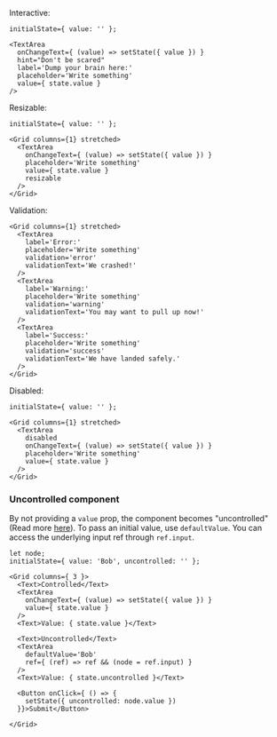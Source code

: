 Interactive:

```
initialState={ value: '' };

<TextArea
  onChangeText={ (value) => setState({ value }) }
  hint="Don't be scared"
  label='Dump your brain here:'
  placeholder='Write something'
  value={ state.value }
/>
```

Resizable:

```
initialState={ value: '' };

<Grid columns={1} stretched>
  <TextArea
    onChangeText={ (value) => setState({ value }) }
    placeholder='Write something'
    value={ state.value }
    resizable
  />
</Grid>
```

Validation:

```
<Grid columns={1} stretched>
  <TextArea
    label='Error:'
    placeholder='Write something'
    validation='error'
    validationText='We crashed!'
  />
  <TextArea
    label='Warning:'
    placeholder='Write something'
    validation='warning'
    validationText='You may want to pull up now!'
  />
  <TextArea
    label='Success:'
    placeholder='Write something'
    validation='success'
    validationText='We have landed safely.'
  />
</Grid>
```

Disabled:

```
initialState={ value: '' };

<Grid columns={1} stretched>
  <TextArea
    disabled
    onChangeText={ (value) => setState({ value }) }
    placeholder='Write something'
    value={ state.value }
  />
</Grid>
```

### Uncontrolled component

By not providing a `value` prop, the component becomes "uncontrolled" (Read more [here](https://facebook.github.io/react/docs/uncontrolled-components.html)). To pass an
initial value, use `defaultValue`. You can access the underlying input ref through `ref.input`.

```
let node;
initialState={ value: 'Bob', uncontrolled: '' };

<Grid columns={ 3 }>
  <Text>Controlled</Text>
  <TextArea
    onChangeText={ (value) => setState({ value }) }
    value={ state.value }
  />
  <Text>Value: { state.value }</Text>

  <Text>Uncontrolled</Text>
  <TextArea
    defaultValue='Bob'
    ref={ (ref) => ref && (node = ref.input) }
  />
  <Text>Value: { state.uncontrolled }</Text>

  <Button onClick={ () => {
    setState({ uncontrolled: node.value })
  }}>Submit</Button>

</Grid>
```
